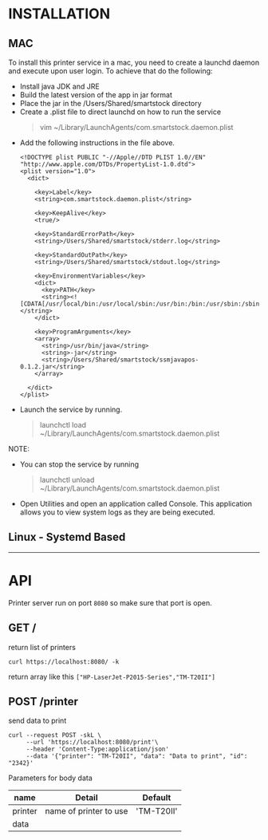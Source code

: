 # INSTALLATION

## MAC

To install this printer service in a mac, you need to create a launchd daemon and execute upon user login. To achieve that do the following:

- Install java JDK and JRE
- Build the latest version of the app in jar format 
- Place the jar in the /Users/Shared/smartstock directory
- Create a .plist file to direct launchd on how to run the service
    >  vim  ~/Library/LaunchAgents/com.smartstock.daemon.plist             
- Add the following instructions in the file above.
    > <?xml version="1.0" encoding="UTF-8"?>
      <!DOCTYPE plist PUBLIC "-//Apple//DTD PLIST 1.0//EN" "http://www.apple.com/DTDs/PropertyList-1.0.dtd">
      <plist version="1.0">
        <dict>
      
          <key>Label</key>
          <string>com.smartstock.daemon.plist</string>
      
          <key>KeepAlive</key>
          <true/>
      
          <key>StandardErrorPath</key>
          <string>/Users/Shared/smartstock/stderr.log</string>
      
          <key>StandardOutPath</key>
          <string>/Users/Shared/smartstock/stdout.log</string>
      
          <key>EnvironmentVariables</key>
          <dict>
            <key>PATH</key>
            <string><![CDATA[/usr/local/bin:/usr/local/sbin:/usr/bin:/bin:/usr/sbin:/sbin]]></string>
          </dict>
      
          <key>ProgramArguments</key>
          <array>
            <string>/usr/bin/java</string>
            <string>-jar</string>
            <string>/Users/Shared/smartstock/ssmjavapos-0.1.2.jar</string>
          </array>
      
        </dict>
      </plist>
 
- Launch the service by running.
    > launchctl load  ~/Library/LaunchAgents/com.smartstock.daemon.plist


NOTE: 
 - You can stop the service by running
    >  launchctl unload  ~/Library/LaunchAgents/com.smartstock.daemon.plist
 - Open Utilities and open an application called Console. This application allows you to view system logs as they are being executed.


## Linux - Systemd Based

--------------------------------------------

# API

Printer server run on port `8080` so make sure that port is open.


## GET / 
return list of printers

```shell
curl https://localhost:8080/ -k
```

return array like this `["HP-LaserJet-P2015-Series","TM-T20II"]`

## POST /printer

send data to print

```shell
curl --request POST -skL \
     --url 'https://localhost:8080/print'\
     --header 'Content-Type:application/json'
     --data '{"printer": "TM-T20II", "data": "Data to print", "id": "2342}'
```

Parameters for body data

|name|Detail|Default|
|----|------|--------|
|printer| name of printer to use | 'TM-T20II'|
|data| 